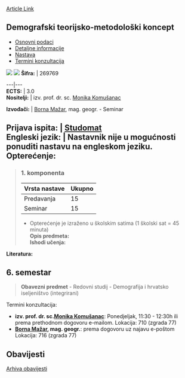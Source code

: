 [Article Link](https://www.fhs.hr/predmet/dtk_a)

## Demografski teorijsko-metodološki koncept
  * [Osnovni podaci](https://www.fhs.hr/predmet/dtk_a#v1id-904800_651818_1_0 "Osnovni podaci")
  * [Detaljne informacije](https://www.fhs.hr/predmet/dtk_a#v1id-904800_651818_1_1 "Detaljne informacije")
  * [Nastava](https://www.fhs.hr/predmet/dtk_a#v1id-904800_651818_1_2 "Nastava")
  * [Termini konzultacija](https://www.fhs.hr/predmet/dtk_a#v1id-904800_651818_1_3 "Termini konzultacija")


[![](https://www.fhs.hr/img/flags/gif/hr.gif)](https://www.fhs.hr/predmet/dtk_a) [![](https://www.fhs.hr/img/flags/gif/gb.gif)](https://www.fhs.hr/en/course/tamcid_a)
**Šifra:** |  269769  
  
---|---  
**ECTS:** |  3.0   
**Nositelji:** |  izv. prof. dr. sc. [Monika Komušanac](https://www.fhs.hr/djelatnik/monika.komusanac)   
  
**Izvođači:** |  [Borna Mažar](https://www.fhs.hr/djelatnik/borna.mazar), mag. geogr. - Seminar  
  
**Prijava ispita:** |  [Studomat](http://www.isvu.hr/studomat)  
**Engleski jezik:** |  Nastavnik nije u mogućnosti ponuditi nastavu na engleskom jeziku.   
**Opterećenje:**  
---  
> ### 1. komponenta
> | Vrsta nastave | Ukupno  
> ---|---  
> Predavanja | 15  
> Seminar | 15  
> * Opterećenje je izraženo u školskim satima (1 školski sat = 45 minuta)   
**Opis predmeta:**  
> **Ishodi učenja:**  

  
**Literatura:**  

  
**6. semestar**  
---  
> **Obavezni predmet** - Redovni studij - Demografija i hrvatsko iseljeništvo (integrirani)  
>   
Termini konzultacija: 
  * **izv. prof. dr. sc.[Monika Komušanac](https://www.fhs.hr/djelatnik/monika.komusanac)**: 
Ponedjeljak, 11:30 - 12:30h ili prema prethodnom dogovoru e-mailom.
Lokacija: 710 (zgrada 77) 
  * **[Borna Mažar](https://www.fhs.hr/djelatnik/borna.mazar), mag. geogr.**: 
prema dogovoru uz najavu e-poštom
Lokacija: 716 (zgrada 77) 


## Obavijesti
[Arhiva obavijesti](https://www.fhs.hr/predmet/dtk_a?@=21ndg#news_124022 "Arhiva obavijesti")
